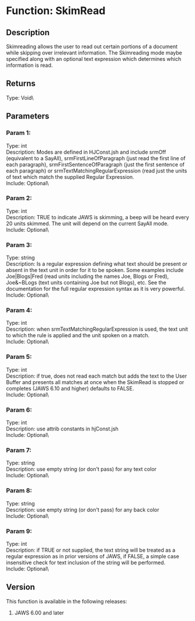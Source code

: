 # Function: SkimRead

## Description

Skimreading allows the user to read out certain portions of a document
while skipping over irrelevant information. The Skimreading mode maybe
specified along with an optional text expression which determines which
information is read.

## Returns

Type: Void\

## Parameters

### Param 1:

Type: int\
Description: Modes are defined in HJConst.jsh and include srmOff
(equivalent to a SayAll), srmFirstLineOfParagraph (just read the first
line of each paragraph), srmFirstSentenceOfParagraph (just the first
sentence of each paragraph) or srmTextMatchingRegularExpression (read
just the units of text which match the supplied Regular Expression.\
Include: Optional\

### Param 2:

Type: int\
Description: TRUE to indicate JAWS is skimming, a beep will be heard
every 20 units skimmed. The unit will depend on the current SayAll
mode.\
Include: Optional\

### Param 3:

Type: string\
Description: Is a regular expression defining what text should be
present or absent in the text unit in order for it to be spoken. Some
examples include Joe\|Blogs\|Fred (read units including the names Joe,
Blogs or Fred), Joe&\~BLogs (text units containing Joe but not Blogs),
etc. See the documentation for the full regular expression syntax as it
is very powerful.\
Include: Optional\

### Param 4:

Type: int\
Description: when srmTextMatchingRegularExpression is used, the text
unit to which the rule is applied and the unit spoken on a match.\
Include: Optional\

### Param 5:

Type: int\
Description: if true, does not read each match but adds the text to the
User Buffer and presents all matches at once when the SkimRead is
stopped or completes (JAWS 6.10 and higher) defaults to FALSE.\
Include: Optional\

### Param 6:

Type: int\
Description: use attrib constants in hjConst.jsh\
Include: Optional\

### Param 7:

Type: string\
Description: use empty string (or don\'t pass) for any text color\
Include: Optional\

### Param 8:

Type: string\
Description: use empty string (or don\'t pass) for any back color\
Include: Optional\

### Param 9:

Type: int\
Description: if TRUE or not supplied, the text string will be treated as
a regular expression as in prior versions of JAWS, if FALSE, a simple
case insensitive check for text inclusion of the string will be
performed.\
Include: Optional\

## Version

This function is available in the following releases:

1.  JAWS 6.00 and later

